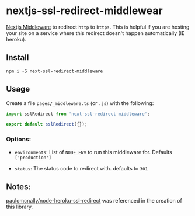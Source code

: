 # nextjs-ssl-redirect-middlewear

[Nextjs Middleware](https://nextjs.org/docs/middleware) to redirect `http` to `https`.  This is helpful if you are hosting your site on a service where this redirect doesn't happen automatically (IE heroku).

## Install 

`npm i -S next-ssl-redirect-middleware`

## Usage

Create a file `pages/_middleware.ts` (or `.js`) with the following:

```typescript
import sslRedirect from 'next-ssl-redirect-middleware';

export default sslRedirect({});
```

### Options:

- `environments`: List of `NODE_ENV` to run this middleware for.  Defaults `['production']`

- `status`: The status code to redirect with.  defaults to `301`

## Notes:

[paulomcnally/node-heroku-ssl-redirect](https://github.com/paulomcnally/node-heroku-ssl-redirect) was referenced in the creation of this library.

